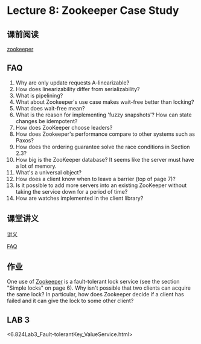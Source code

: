 # Lecture 8: Zookeeper Case Study

## 课前阅读

[zookeeper](zookeeper.pdf)

## FAQ

1. Why are only update requests A-linearizable?
1. How does linearizability differ from serializability?
1. What is pipelining?
1. What about Zookeeper's use case makes wait-free better than locking?
1. What does wait-free mean?
1. What is the reason for implementing 'fuzzy snapshots'? How can state changes be idempotent?
1. How does ZooKeeper choose leaders?
1. How does Zookeeper's performance compare to other systems such as Paxos?
1. How does the ordering guarantee solve the race conditions in Section 2.3?
1. How big is the ZooKeeper database? It seems like the server must have a lot of memory.
1. What's a universal object?
1. How does a client know when to leave a barrier (top of page 7)?
1. Is it possible to add more servers into an existing ZooKeeper without taking the service down for a period of time?
1. How are watches implemented in the client library?

## 课堂讲义

[讲义](l-zookeeper.txt)

[FAQ](zookeeper-faq.txt)

## 作业

One use of [Zookeeper](zookeeper.pdf) is a fault-tolerant lock service (see the section "Simple locks" on page 6). Why isn't possible that two clients can acquire the same lock? In particular, how does Zookeeper decide if a client has failed and it can give the lock to some other client?

## LAB 3

<6.824Lab3_Fault-tolerantKey_ValueService.html>